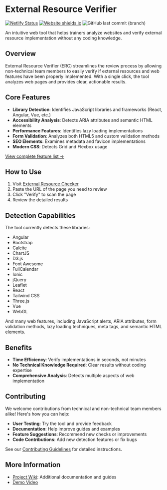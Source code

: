 # External Resource Verifier

[![Netlify Status](https://api.netlify.com/api/v1/badges/3164880b-a0db-4291-acba-530ec5c4b239/deploy-status)](https://app.netlify.com/sites/external-resource-checker/deploys) [![Website shields.io](https://img.shields.io/website-up-down-green-red/http/shields.io.svg)](https://external-resource-checker.netlify.app/) ![GitHub last commit (branch)](https://img.shields.io/github/last-commit/kvanrooyen-inv/external-resource-verifier/main)

An intuitive web tool that helps trainers analyze websites and verify external resource implementation without any coding knowledge.

## Overview

External Resource Verifier (ERC) streamlines the review process by allowing non-technical team members to easily verify if external resources and web features have been properly implemented. With a single click, the tool analyzes web pages and provides clear, actionable results.

## Core Features

- **Library Detection**: Identifies JavaScript libraries and frameworks (React, Angular, Vue, etc.)
- **Accessibility Analysis**: Detects ARIA attributes and semantic HTML elements
- **Performance Features**: Identifies lazy loading implementations
- **Form Validation**: Analyzes both HTML5 and custom validation methods
- **SEO Elements**: Examines metadata and favicon implementations
- **Modern CSS**: Detects Grid and Flexbox usage

[View complete feature list →](Features-&-Capabilities.md)

## How to Use

1. Visit [External Resource Checker](https://external-resource-checker.netlify.app/)
2. Paste the URL of the page you need to review
3. Click "Verify" to scan the page
4. Review the detailed results

## Detection Capabilities

The tool currently detects these libraries:

- Angular
- Bootstrap
- Calcite
- ChartJS
- D3.js
- Font Awesome
- FullCalendar
- Ionic
- jQuery
- Leaflet
- React
- Tailwind CSS
- Three.js
- Vue
- WebGL

And many web features, including JavaScript alerts, ARIA attributes, form validation methods, lazy loading techniques, meta tags, and semantic HTML elements.

## Benefits

- **Time Efficiency**: Verify implementations in seconds, not minutes
- **No Technical Knowledge Required**: Clear results without coding expertise
- **Comprehensive Analysis**: Detects multiple aspects of web implementation

## Contributing

We welcome contributions from technical and non-technical team members alike! Here's how you can help:

- **User Testing**: Try the tool and provide feedback
- **Documentation**: Help improve guides and examples
- **Feature Suggestions**: Recommend new checks or improvements
- **Code Contributions**: Add new detection features or fix bugs

See our [Contributing Guidelines](Contributing-Guidelines.md) for detailed instructions.

## More Information

- [Project Wiki](Home.md): Additional documentation and guides
- [Demo Video](https://drive.google.com/file/d/1yHUEvEd16IU-M6A0sk6MbngkRdSWj7lx/view?usp=drive_link)
